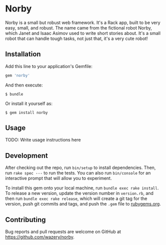 # Norby

Norby is a small but robust web framework. It's a Rack app, built to be very easy, small, and robust. The name came from the fictional robot Norby, which Janet and Isaac Asimov used to write short stories about. It's a small robot that can handle tough tasks, not just that, it's a very cute robot!

## Installation

Add this line to your application's Gemfile:

```ruby
gem 'norby'
```

And then execute:

    $ bundle

Or install it yourself as:

    $ gem install norby

## Usage

TODO: Write usage instructions here

## Development

After checking out the repo, run `bin/setup` to install dependencies. Then, run `rake spec ---` to run the tests. You can also run `bin/console` for an interactive prompt that will allow you to experiment.

To install this gem onto your local machine, run `bundle exec rake install`. To release a new version, update the version number in `version.rb`, and then run `bundle exec rake release`, which will create a git tag for the version, push git commits and tags, and push the `.gem` file to [rubygems.org](https://rubygems.org).

## Contributing

Bug reports and pull requests are welcome on GitHub at https://github.com/wazery/norby.
